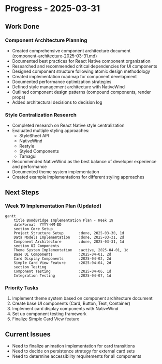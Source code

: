 # Progress - 2025-03-31

## Work Done

### Component Architecture Planning

- Created comprehensive component architecture document (component-architecture-2025-03-31.md)
- Documented best practices for React Native component organization
- Researched and recommended critical dependencies for UI components
- Designed component structure following atomic design methodology
- Created implementation roadmap for component development
- Documented performance optimization strategies
- Defined style management architecture with NativeWind
- Outlined component design patterns (compound components, render props)
- Added architectural decisions to decision log

### Style Centralization Research

- Completed research on React Native style centralization
- Evaluated multiple styling approaches:
  - StyleSheet API
  - NativeWind
  - Restyle
  - Styled Components
  - Tamagui
- Recommended NativeWind as the best balance of developer experience and performance
- Documented theme system implementation
- Created example implementations for different styling approaches

## Next Steps

### Week 19 Implementation Plan (Updated)

```mermaid
gantt
    title BondBridge Implementation Plan - Week 19
    dateFormat  YYYY-MM-DD
    section Core Setup
    Project Structure Setup       :done, 2025-03-30, 1d
    Data Models Implementation    :done, 2025-03-31, 2d
    Component Architecture        :done, 2025-03-31, 1d
    section UI Components
    Theme System Implementation   :active, 2025-04-01, 1d
    Base UI Components            :2025-04-01, 2d
    Card Display Components       :2025-04-02, 2d
    Simple Card View Feature      :2025-04-04, 2d
    section Testing
    Component Testing             :2025-04-06, 1d
    Integration Testing           :2025-04-07, 1d
```

### Priority Tasks

1. Implement theme system based on component architecture document
2. Create base UI components (Card, Button, Text, Container)
3. Implement card display components with NativeWind
4. Set up component testing framework
5. Finalize Simple Card View feature

## Current Issues

- Need to finalize animation implementation for card transitions
- Need to decide on persistence strategy for external card sets
- Need to determine accessibility requirements for all components
